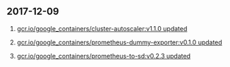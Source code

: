 ## 2017-12-09 

1. [gcr.io/google_containers/cluster-autoscaler:v1.1.0 updated](https://hub.docker.com/r/anjia0532/cluster-autoscaler/tags/) 


1. [gcr.io/google_containers/prometheus-dummy-exporter:v0.1.0 updated](https://hub.docker.com/r/anjia0532/prometheus-dummy-exporter/tags/) 


1. [gcr.io/google_containers/prometheus-to-sd:v0.2.3 updated](https://hub.docker.com/r/anjia0532/prometheus-to-sd/tags/) 

